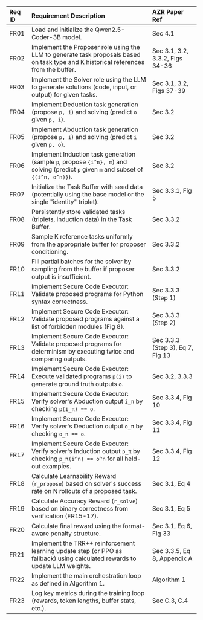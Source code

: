 | Req ID | Requirement Description | AZR Paper Ref |
| :----- | :---------------------- | :------------ |
| FR01   | Load and initialize the Qwen2.5-Coder-3B model. | Sec 4.1 |
| FR02   | Implement the Proposer role using the LLM to generate task proposals based on task type and K historical references from the buffer. | Sec 3.1, 3.2, 3.3.2, Figs 34-36 |
| FR03   | Implement the Solver role using the LLM to generate solutions (code, input, or output) for given tasks. | Sec 3.1, 3.2, Figs 37-39 |
| FR04   | Implement Deduction task generation (propose `p, i`) and solving (predict `o` given `p, i`). | Sec 3.2 |
| FR05   | Implement Abduction task generation (propose `p, i`) and solving (predict `i` given `p, o`). | Sec 3.2 |
| FR06   | Implement Induction task generation (sample `p`, propose `{i^n}, m`) and solving (predict `p` given `m` and subset of `{(i^n, o^n)}`). | Sec 3.2 |
| FR07   | Initialize the Task Buffer with seed data (potentially using the base model or the single "identity" triplet). | Sec 3.3.1, Fig 5 |
| FR08   | Persistently store validated tasks (triplets, induction data) in the Task Buffer. | Sec 3.3.2 |
| FR09   | Sample K reference tasks uniformly from the appropriate buffer for proposer conditioning. | Sec 3.3.2 |
| FR10   | Fill partial batches for the solver by sampling from the buffer if proposer output is insufficient. | Sec 3.3.2 |
| FR11   | Implement Secure Code Executor: Validate proposed programs for Python syntax correctness. | Sec 3.3.3 (Step 1) |
| FR12   | Implement Secure Code Executor: Validate proposed programs against a list of forbidden modules (Fig 8). | Sec 3.3.3 (Step 2) |
| FR13   | Implement Secure Code Executor: Validate proposed programs for determinism by executing twice and comparing outputs. | Sec 3.3.3 (Step 3), Eq 7, Fig 13 |
| FR14   | Implement Secure Code Executor: Execute validated programs `p(i)` to generate ground truth outputs `o`. | Sec 3.2, 3.3.3 |
| FR15   | Implement Secure Code Executor: Verify solver's Abduction output `i_π` by checking `p(i_π) == o`. | Sec 3.3.4, Fig 10 |
| FR16   | Implement Secure Code Executor: Verify solver's Deduction output `o_π` by checking `o_π == o`. | Sec 3.3.4, Fig 11 |
| FR17   | Implement Secure Code Executor: Verify solver's Induction output `p_π` by checking `p_π(i^n) == o^n` for all held-out examples. | Sec 3.3.4, Fig 12 |
| FR18   | Calculate Learnability Reward (`r_propose`) based on solver's success rate on N rollouts of a proposed task. | Sec 3.1, Eq 4 |
| FR19   | Calculate Accuracy Reward (`r_solve`) based on binary correctness from verification (FR15-17). | Sec 3.1, Eq 5 |
| FR20   | Calculate final reward using the format-aware penalty structure. | Sec 3.1, Eq 6, Fig 33 |
| FR21   | Implement the TRR++ reinforcement learning update step (or PPO as fallback) using calculated rewards to update LLM weights. | Sec 3.3.5, Eq 8, Appendix A |
| FR22   | Implement the main orchestration loop as defined in Algorithm 1. | Algorithm 1 |
| FR23   | Log key metrics during the training loop (rewards, token lengths, buffer stats, etc.). | Sec C.3, C.4 |